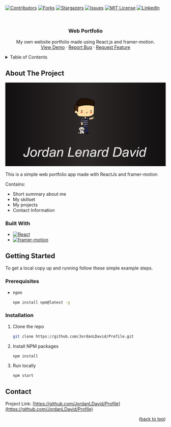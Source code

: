 <a name="readme-top"></a>
<!-- PROJECT SHIELDS -->
[![Contributors][contributors-shield]][contributors-url]
[![Forks][forks-shield]][forks-url]
[![Stargazers][stars-shield]][stars-url]
[![Issues][issues-shield]][issues-url]
[![MIT License][license-shield]][license-url]
[![LinkedIn][linkedin-shield]][linkedin-url]

<!-- PROJECT LOGO -->
<br />
<div align="center">
  <h3 align="center">Web Portfolio</h3>

  <p align="center">
    My own website portfolio made using React.js and framer-motion.
    <br />
    <a href="https://github.com/JordanLDavid/Profile">View Demo</a>
    ·
    <a href="https://github.com/JordanLDavid/Profile/issues">Report Bug</a>
    ·
    <a href="https://github.com/JordanLDavid/Profile/issues">Request Feature</a>
  </p>
</div>

<!-- TABLE OF CONTENTS -->
<details>
  <summary>Table of Contents</summary>
  <ol>
    <li>
      <a href="#about-the-project">About The Project</a>
      <ul>
        <li><a href="#built-with">Built With</a></li>
      </ul>
    </li>
    <li>
      <a href="#getting-started">Getting Started</a>
      <ul>
        <li><a href="#prerequisites">Prerequisites</a></li>
        <li><a href="#installation">Installation</a></li>
      </ul>
    </li>
    <li><a href="#contact">Contact</a></li>
  </ol>
</details>

<!-- ABOUT THE PROJECT -->
## About The Project

[![Product Name Screen Shot][product-screenshot]](https://jordanlenarddavid.netlify.app/)

This is a simple web portfolio app made with ReactJs and framer-motion

Contains:
* Short summary about me
* My skillset
* My projects
* Contact Information

### Built With
* [![React][React.js]][React-url]
* [![framer-motion][framer.com]][framer-url]

<!-- GETTING STARTED -->
## Getting Started

To get a local copy up and running follow these simple example steps.

### Prerequisites

* npm
  ```sh
  npm install npm@latest -g
  ```

### Installation

1. Clone the repo
   ```sh
   git clone https://github.com/JordanLDavid/Profile.git
   ```
2. Install NPM packages
   ```sh
   npm install
   ```
3. Run locally
   ```sh
   npm start
   ```
<!-- CONTACT -->
## Contact
Project Link: [https://github.com/JordanLDavid/Profile](https://github.com/JordanLDavid/Profile)

<p align="right">(<a href="#readme-top">back to top</a>)</p>

<!-- MARKDOWN LINKS & IMAGES -->
<!-- https://www.markdownguide.org/basic-syntax/#reference-style-links -->
[contributors-shield]: https://img.shields.io/github/contributors/JordanLDavid/Profile.svg?style=for-the-badge
[contributors-url]: https://github.com/JordanLDavid/Profile/graphs/contributors
[forks-shield]: https://img.shields.io/github/forks/JordanLDavid/Profile.svg?style=for-the-badge
[forks-url]: https://github.com/JordanLDavid/Profile/network/members
[stars-shield]: https://img.shields.io/github/stars/JordanLDavid/Profile.svg?style=for-the-badge
[stars-url]: https://github.com/JordanLDavid/Profile/stargazers
[issues-shield]: https://img.shields.io/github/issues/JordanLDavid/Profile.svg?style=for-the-badge
[issues-url]: https://github.com/JordanLDavid/Profile/issues
[license-shield]: https://img.shields.io/github/license/JordanLDavid/Profile.svg?style=for-the-badge
[license-url]: https://github.com/JordanLDavid/Profile/blob/master/LICENSE.txt
[linkedin-shield]: https://img.shields.io/badge/-LinkedIn-black.svg?style=for-the-badge&logo=linkedin&colorB=555
[linkedin-url]: https://linkedin.com/in/JordanLenardDavid
[product-screenshot]: public/images/product-screenshot.JPG
[React.js]: https://img.shields.io/badge/React-20232A?style=for-the-badge&logo=react&logoColor=61DAFB
[React-url]: https://reactjs.org/
[framer.com]: https://img.shields.io/badge/framer-20232A?style=for-the-badge&logo=framer&logoColor=61DAFB
[framer-url]: https://framer.com/motion
